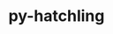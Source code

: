 ---
title: "py-hatchling"
layout: cache
categories: [package, develop]
meta: {"versions": ["1.10.0", "1.13.0", "1.14.0", "1.4.1"], "compilers": ["gcc@=11.1.0", "gcc@=11.3.0", "gcc@=7.3.1", "gcc@=7.5.0"], "oss": ["amzn2", "ubuntu18.04", "ubuntu20.04", "ubuntu22.04"], "platforms": ["linux"], "targets": ["aarch64", "ivybridge", "neoverse_n1", "ppc64le", "x86_64", "x86_64_v3"], "stacks": ["aws-isc", "aws-isc-aarch64", "data-vis-sdk", "e4s", "e4s-power", "ml-linux-x86_64-cpu", "ml-linux-x86_64-cuda", "ml-linux-x86_64-rocm", "radiuss"], "num_specs": 51, "num_specs_by_stack": {"aws-isc-aarch64": 2, "aws-isc": 1, "radiuss": 24, "e4s-power": 3, "e4s": 5, "data-vis-sdk": 6, "ml-linux-x86_64-cpu": 3, "ml-linux-x86_64-cuda": 3, "ml-linux-x86_64-rocm": 2}}
spec_details: [{"hash": "chhizp44kr5dc3daxnwb6ejzpv5irt6s", "compiler": "gcc@=7.3.1", "versions": ["1.14.0"], "os": "amzn2", "platform": "linux", "target": "aarch64", "variants": ["build_system=python_pip"], "stacks": ["aws-isc-aarch64"], "size": "-", "tarball": "https://binaries.spack.io/develop/build_cache/linux-amzn2-aarch64/gcc-7.3.1/py-hatchling-1.14.0/linux-amzn2-aarch64-gcc-7.3.1-py-hatchling-1.14.0-chhizp44kr5dc3daxnwb6ejzpv5irt6s.spack"}, {"hash": "nhkvsuzlzeieyfxcg4ugiqedimoddjhx", "compiler": "gcc@=7.3.1", "versions": ["1.10.0"], "os": "amzn2", "platform": "linux", "target": "ivybridge", "variants": ["build_system=python_pip"], "stacks": [], "size": "-", "tarball": "https://binaries.spack.io/develop/build_cache/linux-amzn2-ivybridge/gcc-7.3.1/py-hatchling-1.10.0/linux-amzn2-ivybridge-gcc-7.3.1-py-hatchling-1.10.0-nhkvsuzlzeieyfxcg4ugiqedimoddjhx.spack"}, {"hash": "r76yq3kqml2x3ynomou7e5hrks4zqqkd", "compiler": "gcc@=7.3.1", "versions": ["1.10.0"], "os": "amzn2", "platform": "linux", "target": "ivybridge", "variants": ["build_system=python_pip"], "stacks": [], "size": "-", "tarball": "https://binaries.spack.io/develop/build_cache/linux-amzn2-ivybridge/gcc-7.3.1/py-hatchling-1.10.0/linux-amzn2-ivybridge-gcc-7.3.1-py-hatchling-1.10.0-r76yq3kqml2x3ynomou7e5hrks4zqqkd.spack"}, {"hash": "w2n4iixf2h2trrogfhmgcdpmeoo5pvkk", "compiler": "gcc@=7.3.1", "versions": ["1.14.0"], "os": "amzn2", "platform": "linux", "target": "neoverse_n1", "variants": ["build_system=python_pip"], "stacks": ["aws-isc-aarch64"], "size": "-", "tarball": "https://binaries.spack.io/develop/build_cache/linux-amzn2-neoverse_n1/gcc-7.3.1/py-hatchling-1.14.0/linux-amzn2-neoverse_n1-gcc-7.3.1-py-hatchling-1.14.0-w2n4iixf2h2trrogfhmgcdpmeoo5pvkk.spack"}, {"hash": "s53wt2yngv6buuwqkgxgdazdqoifzmc6", "compiler": "gcc@=7.3.1", "versions": ["1.14.0"], "os": "amzn2", "platform": "linux", "target": "x86_64_v3", "variants": ["build_system=python_pip"], "stacks": ["aws-isc"], "size": "-", "tarball": "https://binaries.spack.io/develop/build_cache/linux-amzn2-x86_64_v3/gcc-7.3.1/py-hatchling-1.14.0/linux-amzn2-x86_64_v3-gcc-7.3.1-py-hatchling-1.14.0-s53wt2yngv6buuwqkgxgdazdqoifzmc6.spack"}, {"hash": "5twzlhoympsgmzdnt7hc4ofzotozkivp", "compiler": "gcc@=7.3.1", "versions": ["1.10.0"], "os": "amzn2", "platform": "linux", "target": "x86_64_v3", "variants": ["build_system=python_pip"], "stacks": [], "size": "-", "tarball": "https://binaries.spack.io/develop/build_cache/linux-amzn2-x86_64_v3/gcc-7.3.1/py-hatchling-1.10.0/linux-amzn2-x86_64_v3-gcc-7.3.1-py-hatchling-1.10.0-5twzlhoympsgmzdnt7hc4ofzotozkivp.spack"}, {"hash": "3f5kky5c4hgg7fwaacb52s34e6xomtps", "compiler": "gcc@=7.3.1", "versions": ["1.10.0"], "os": "amzn2", "platform": "linux", "target": "x86_64_v3", "variants": [], "stacks": [], "size": "-", "tarball": "https://binaries.spack.io/develop/build_cache/linux-amzn2-x86_64_v3/gcc-7.3.1/py-hatchling-1.10.0/linux-amzn2-x86_64_v3-gcc-7.3.1-py-hatchling-1.10.0-3f5kky5c4hgg7fwaacb52s34e6xomtps.spack"}, {"hash": "igg2tx2ov3wfx4ufx7a52emmgfddytt3", "compiler": "gcc@=7.3.1", "versions": ["1.10.0"], "os": "amzn2", "platform": "linux", "target": "x86_64_v3", "variants": ["build_system=python_pip"], "stacks": [], "size": "-", "tarball": "https://binaries.spack.io/develop/build_cache/linux-amzn2-x86_64_v3/gcc-7.3.1/py-hatchling-1.10.0/linux-amzn2-x86_64_v3-gcc-7.3.1-py-hatchling-1.10.0-igg2tx2ov3wfx4ufx7a52emmgfddytt3.spack"}, {"hash": "2stg3la224ckeevxjb7juerdko6yoplo", "compiler": "gcc@=7.3.1", "versions": ["1.10.0"], "os": "amzn2", "platform": "linux", "target": "x86_64_v3", "variants": [], "stacks": [], "size": "-", "tarball": "https://binaries.spack.io/develop/build_cache/linux-amzn2-x86_64_v3/gcc-7.3.1/py-hatchling-1.10.0/linux-amzn2-x86_64_v3-gcc-7.3.1-py-hatchling-1.10.0-2stg3la224ckeevxjb7juerdko6yoplo.spack"}, {"hash": "2ejn53xaskblrgjivql64pytgzy6v57t", "compiler": "gcc@=7.3.1", "versions": ["1.10.0"], "os": "amzn2", "platform": "linux", "target": "x86_64_v3", "variants": ["build_system=python_pip"], "stacks": [], "size": "-", "tarball": "https://binaries.spack.io/develop/build_cache/linux-amzn2-x86_64_v3/gcc-7.3.1/py-hatchling-1.10.0/linux-amzn2-x86_64_v3-gcc-7.3.1-py-hatchling-1.10.0-2ejn53xaskblrgjivql64pytgzy6v57t.spack"}, {"hash": "7sfgifamyx5gs4z55gq7xoze2ezmpxoq", "compiler": "gcc@=7.5.0", "versions": ["1.4.1"], "os": "ubuntu18.04", "platform": "linux", "target": "x86_64", "variants": [], "stacks": ["radiuss"], "size": "-", "tarball": "https://binaries.spack.io/develop/build_cache/linux-ubuntu18.04-x86_64/gcc-7.5.0/py-hatchling-1.4.1/linux-ubuntu18.04-x86_64-gcc-7.5.0-py-hatchling-1.4.1-7sfgifamyx5gs4z55gq7xoze2ezmpxoq.spack"}, {"hash": "aiqewpfccomxgvhjcql7qijrlhihs5g3", "compiler": "gcc@=7.5.0", "versions": ["1.10.0"], "os": "ubuntu18.04", "platform": "linux", "target": "x86_64", "variants": [], "stacks": ["radiuss"], "size": "-", "tarball": "https://binaries.spack.io/develop/build_cache/linux-ubuntu18.04-x86_64/gcc-7.5.0/py-hatchling-1.10.0/linux-ubuntu18.04-x86_64-gcc-7.5.0-py-hatchling-1.10.0-aiqewpfccomxgvhjcql7qijrlhihs5g3.spack"}, {"hash": "rw5i5tu4buyjj4m4symu7cotuqtwws3h", "compiler": "gcc@=7.5.0", "versions": ["1.10.0"], "os": "ubuntu18.04", "platform": "linux", "target": "x86_64", "variants": ["build_system=python_pip"], "stacks": ["radiuss"], "size": "-", "tarball": "https://binaries.spack.io/develop/build_cache/linux-ubuntu18.04-x86_64/gcc-7.5.0/py-hatchling-1.10.0/linux-ubuntu18.04-x86_64-gcc-7.5.0-py-hatchling-1.10.0-rw5i5tu4buyjj4m4symu7cotuqtwws3h.spack"}, {"hash": "lz3ratccsckbpewam7fzycirdc5q5kfd", "compiler": "gcc@=7.5.0", "versions": ["1.13.0"], "os": "ubuntu18.04", "platform": "linux", "target": "x86_64", "variants": ["build_system=python_pip"], "stacks": ["radiuss"], "size": "-", "tarball": "https://binaries.spack.io/develop/build_cache/linux-ubuntu18.04-x86_64/gcc-7.5.0/py-hatchling-1.13.0/linux-ubuntu18.04-x86_64-gcc-7.5.0-py-hatchling-1.13.0-lz3ratccsckbpewam7fzycirdc5q5kfd.spack"}, {"hash": "6zz2bod5xvbuuyls24knprxanxfyz6l5", "compiler": "gcc@=7.5.0", "versions": ["1.13.0"], "os": "ubuntu18.04", "platform": "linux", "target": "x86_64", "variants": ["build_system=python_pip"], "stacks": ["radiuss"], "size": "-", "tarball": "https://binaries.spack.io/develop/build_cache/linux-ubuntu18.04-x86_64/gcc-7.5.0/py-hatchling-1.13.0/linux-ubuntu18.04-x86_64-gcc-7.5.0-py-hatchling-1.13.0-6zz2bod5xvbuuyls24knprxanxfyz6l5.spack"}, {"hash": "7xmod7n6lxpkq5p4kuoskvdnjfaepa7v", "compiler": "gcc@=7.5.0", "versions": ["1.10.0"], "os": "ubuntu18.04", "platform": "linux", "target": "x86_64", "variants": ["build_system=python_pip"], "stacks": ["radiuss"], "size": "-", "tarball": "https://binaries.spack.io/develop/build_cache/linux-ubuntu18.04-x86_64/gcc-7.5.0/py-hatchling-1.10.0/linux-ubuntu18.04-x86_64-gcc-7.5.0-py-hatchling-1.10.0-7xmod7n6lxpkq5p4kuoskvdnjfaepa7v.spack"}, {"hash": "itcnpyl6ndiyw76oy76rdddibeoe4jw6", "compiler": "gcc@=7.5.0", "versions": ["1.10.0"], "os": "ubuntu18.04", "platform": "linux", "target": "x86_64", "variants": ["build_system=python_pip"], "stacks": ["radiuss"], "size": "-", "tarball": "https://binaries.spack.io/develop/build_cache/linux-ubuntu18.04-x86_64/gcc-7.5.0/py-hatchling-1.10.0/linux-ubuntu18.04-x86_64-gcc-7.5.0-py-hatchling-1.10.0-itcnpyl6ndiyw76oy76rdddibeoe4jw6.spack"}, {"hash": "4zpichpr43epfvwbivoujbsglddek3ni", "compiler": "gcc@=7.5.0", "versions": ["1.10.0"], "os": "ubuntu18.04", "platform": "linux", "target": "x86_64", "variants": ["build_system=python_pip"], "stacks": ["radiuss"], "size": "-", "tarball": "https://binaries.spack.io/develop/build_cache/linux-ubuntu18.04-x86_64/gcc-7.5.0/py-hatchling-1.10.0/linux-ubuntu18.04-x86_64-gcc-7.5.0-py-hatchling-1.10.0-4zpichpr43epfvwbivoujbsglddek3ni.spack"}, {"hash": "v27vjm5o7bqqlf6shlarpuco7nviuo3y", "compiler": "gcc@=7.5.0", "versions": ["1.13.0"], "os": "ubuntu18.04", "platform": "linux", "target": "x86_64", "variants": ["build_system=python_pip"], "stacks": ["radiuss"], "size": "-", "tarball": "https://binaries.spack.io/develop/build_cache/linux-ubuntu18.04-x86_64/gcc-7.5.0/py-hatchling-1.13.0/linux-ubuntu18.04-x86_64-gcc-7.5.0-py-hatchling-1.13.0-v27vjm5o7bqqlf6shlarpuco7nviuo3y.spack"}, {"hash": "axtcucaodkkcean773smpoevkbh76cut", "compiler": "gcc@=7.5.0", "versions": ["1.4.1"], "os": "ubuntu18.04", "platform": "linux", "target": "x86_64", "variants": [], "stacks": ["radiuss"], "size": "-", "tarball": "https://binaries.spack.io/develop/build_cache/linux-ubuntu18.04-x86_64/gcc-7.5.0/py-hatchling-1.4.1/linux-ubuntu18.04-x86_64-gcc-7.5.0-py-hatchling-1.4.1-axtcucaodkkcean773smpoevkbh76cut.spack"}, {"hash": "qkxqhljfogvhzn2fxukjxmsl2xjd6mlj", "compiler": "gcc@=7.5.0", "versions": ["1.10.0"], "os": "ubuntu18.04", "platform": "linux", "target": "x86_64", "variants": [], "stacks": ["radiuss"], "size": "-", "tarball": "https://binaries.spack.io/develop/build_cache/linux-ubuntu18.04-x86_64/gcc-7.5.0/py-hatchling-1.10.0/linux-ubuntu18.04-x86_64-gcc-7.5.0-py-hatchling-1.10.0-qkxqhljfogvhzn2fxukjxmsl2xjd6mlj.spack"}, {"hash": "m34vj2sjzucvy2xdtq3mvrvaiqcspzdd", "compiler": "gcc@=7.5.0", "versions": ["1.13.0"], "os": "ubuntu18.04", "platform": "linux", "target": "x86_64", "variants": ["build_system=python_pip"], "stacks": ["radiuss"], "size": "-", "tarball": "https://binaries.spack.io/develop/build_cache/linux-ubuntu18.04-x86_64/gcc-7.5.0/py-hatchling-1.13.0/linux-ubuntu18.04-x86_64-gcc-7.5.0-py-hatchling-1.13.0-m34vj2sjzucvy2xdtq3mvrvaiqcspzdd.spack"}, {"hash": "cwbf4eafsdisqat3pkt2453wpd2ac2b5", "compiler": "gcc@=7.5.0", "versions": ["1.10.0"], "os": "ubuntu18.04", "platform": "linux", "target": "x86_64", "variants": ["build_system=python_pip"], "stacks": ["radiuss"], "size": "-", "tarball": "https://binaries.spack.io/develop/build_cache/linux-ubuntu18.04-x86_64/gcc-7.5.0/py-hatchling-1.10.0/linux-ubuntu18.04-x86_64-gcc-7.5.0-py-hatchling-1.10.0-cwbf4eafsdisqat3pkt2453wpd2ac2b5.spack"}, {"hash": "i5ogwbz5b6pyi3czsc3mtpn2ak7xcfhl", "compiler": "gcc@=7.5.0", "versions": ["1.4.1"], "os": "ubuntu18.04", "platform": "linux", "target": "x86_64", "variants": [], "stacks": ["radiuss"], "size": "-", "tarball": "https://binaries.spack.io/develop/build_cache/linux-ubuntu18.04-x86_64/gcc-7.5.0/py-hatchling-1.4.1/linux-ubuntu18.04-x86_64-gcc-7.5.0-py-hatchling-1.4.1-i5ogwbz5b6pyi3czsc3mtpn2ak7xcfhl.spack"}, {"hash": "brbzmg4ztsen422mmuuwxwkuujqx774o", "compiler": "gcc@=7.5.0", "versions": ["1.13.0"], "os": "ubuntu18.04", "platform": "linux", "target": "x86_64_v3", "variants": ["build_system=python_pip"], "stacks": ["radiuss"], "size": "-", "tarball": "https://binaries.spack.io/develop/build_cache/linux-ubuntu18.04-x86_64_v3/gcc-7.5.0/py-hatchling-1.13.0/linux-ubuntu18.04-x86_64_v3-gcc-7.5.0-py-hatchling-1.13.0-brbzmg4ztsen422mmuuwxwkuujqx774o.spack"}, {"hash": "flibo6ntry7bwwzqycksu5iimgwzfjro", "compiler": "gcc@=7.5.0", "versions": ["1.13.0"], "os": "ubuntu18.04", "platform": "linux", "target": "x86_64_v3", "variants": ["build_system=python_pip"], "stacks": ["radiuss"], "size": "-", "tarball": "https://binaries.spack.io/develop/build_cache/linux-ubuntu18.04-x86_64_v3/gcc-7.5.0/py-hatchling-1.13.0/linux-ubuntu18.04-x86_64_v3-gcc-7.5.0-py-hatchling-1.13.0-flibo6ntry7bwwzqycksu5iimgwzfjro.spack"}, {"hash": "sd5yq7b6cdenbqsf4hcqas2ziiqxthji", "compiler": "gcc@=7.5.0", "versions": ["1.13.0"], "os": "ubuntu18.04", "platform": "linux", "target": "x86_64_v3", "variants": ["build_system=python_pip"], "stacks": ["radiuss"], "size": "-", "tarball": "https://binaries.spack.io/develop/build_cache/linux-ubuntu18.04-x86_64_v3/gcc-7.5.0/py-hatchling-1.13.0/linux-ubuntu18.04-x86_64_v3-gcc-7.5.0-py-hatchling-1.13.0-sd5yq7b6cdenbqsf4hcqas2ziiqxthji.spack"}, {"hash": "xr42guq7f33iqmoyztzezmi2joducvye", "compiler": "gcc@=7.5.0", "versions": ["1.14.0"], "os": "ubuntu18.04", "platform": "linux", "target": "x86_64_v3", "variants": ["build_system=python_pip"], "stacks": ["radiuss"], "size": "-", "tarball": "https://binaries.spack.io/develop/build_cache/linux-ubuntu18.04-x86_64_v3/gcc-7.5.0/py-hatchling-1.14.0/linux-ubuntu18.04-x86_64_v3-gcc-7.5.0-py-hatchling-1.14.0-xr42guq7f33iqmoyztzezmi2joducvye.spack"}, {"hash": "vl3pjzu7hokpqclmht7j5rh4cdbjcn3k", "compiler": "gcc@=7.5.0", "versions": ["1.13.0"], "os": "ubuntu18.04", "platform": "linux", "target": "x86_64_v3", "variants": ["build_system=python_pip"], "stacks": ["radiuss"], "size": "-", "tarball": "https://binaries.spack.io/develop/build_cache/linux-ubuntu18.04-x86_64_v3/gcc-7.5.0/py-hatchling-1.13.0/linux-ubuntu18.04-x86_64_v3-gcc-7.5.0-py-hatchling-1.13.0-vl3pjzu7hokpqclmht7j5rh4cdbjcn3k.spack"}, {"hash": "mcwmlbgd7ryhb65rvxnxz26c2bqzgwoo", "compiler": "gcc@=7.5.0", "versions": ["1.14.0"], "os": "ubuntu18.04", "platform": "linux", "target": "x86_64_v3", "variants": ["build_system=python_pip"], "stacks": ["radiuss"], "size": "-", "tarball": "https://binaries.spack.io/develop/build_cache/linux-ubuntu18.04-x86_64_v3/gcc-7.5.0/py-hatchling-1.14.0/linux-ubuntu18.04-x86_64_v3-gcc-7.5.0-py-hatchling-1.14.0-mcwmlbgd7ryhb65rvxnxz26c2bqzgwoo.spack"}, {"hash": "nx73y56okivebgkbval72oxv2dxry2fr", "compiler": "gcc@=7.5.0", "versions": ["1.13.0"], "os": "ubuntu18.04", "platform": "linux", "target": "x86_64_v3", "variants": ["build_system=python_pip"], "stacks": ["radiuss"], "size": "-", "tarball": "https://binaries.spack.io/develop/build_cache/linux-ubuntu18.04-x86_64_v3/gcc-7.5.0/py-hatchling-1.13.0/linux-ubuntu18.04-x86_64_v3-gcc-7.5.0-py-hatchling-1.13.0-nx73y56okivebgkbval72oxv2dxry2fr.spack"}, {"hash": "ysk3bqhgbwrkusz5euusj6tztzfegcwa", "compiler": "gcc@=7.5.0", "versions": ["1.13.0"], "os": "ubuntu18.04", "platform": "linux", "target": "x86_64_v3", "variants": ["build_system=python_pip"], "stacks": ["radiuss"], "size": "-", "tarball": "https://binaries.spack.io/develop/build_cache/linux-ubuntu18.04-x86_64_v3/gcc-7.5.0/py-hatchling-1.13.0/linux-ubuntu18.04-x86_64_v3-gcc-7.5.0-py-hatchling-1.13.0-ysk3bqhgbwrkusz5euusj6tztzfegcwa.spack"}, {"hash": "zx4ntqwf6sl2udjfd2il7dbqugrhferf", "compiler": "gcc@=7.5.0", "versions": ["1.13.0"], "os": "ubuntu18.04", "platform": "linux", "target": "x86_64_v3", "variants": ["build_system=python_pip"], "stacks": ["radiuss"], "size": "-", "tarball": "https://binaries.spack.io/develop/build_cache/linux-ubuntu18.04-x86_64_v3/gcc-7.5.0/py-hatchling-1.13.0/linux-ubuntu18.04-x86_64_v3-gcc-7.5.0-py-hatchling-1.13.0-zx4ntqwf6sl2udjfd2il7dbqugrhferf.spack"}, {"hash": "us65fbgopk7dqeyc5ijdth6jhc5fu62w", "compiler": "gcc@=7.5.0", "versions": ["1.13.0"], "os": "ubuntu18.04", "platform": "linux", "target": "x86_64_v3", "variants": ["build_system=python_pip"], "stacks": ["radiuss"], "size": "-", "tarball": "https://binaries.spack.io/develop/build_cache/linux-ubuntu18.04-x86_64_v3/gcc-7.5.0/py-hatchling-1.13.0/linux-ubuntu18.04-x86_64_v3-gcc-7.5.0-py-hatchling-1.13.0-us65fbgopk7dqeyc5ijdth6jhc5fu62w.spack"}, {"hash": "3vftugzzcxjyoswvk5g2tt2tvrqbmu6x", "compiler": "gcc@=11.1.0", "versions": ["1.14.0"], "os": "ubuntu20.04", "platform": "linux", "target": "ppc64le", "variants": ["build_system=python_pip"], "stacks": ["e4s-power"], "size": "-", "tarball": "https://binaries.spack.io/develop/build_cache/linux-ubuntu20.04-ppc64le/gcc-11.1.0/py-hatchling-1.14.0/linux-ubuntu20.04-ppc64le-gcc-11.1.0-py-hatchling-1.14.0-3vftugzzcxjyoswvk5g2tt2tvrqbmu6x.spack"}, {"hash": "xhx7fxn2g2dfrck3dkisonxbs5accmk6", "compiler": "gcc@=11.1.0", "versions": ["1.14.0"], "os": "ubuntu20.04", "platform": "linux", "target": "ppc64le", "variants": ["build_system=python_pip"], "stacks": ["e4s-power"], "size": "-", "tarball": "https://binaries.spack.io/develop/build_cache/linux-ubuntu20.04-ppc64le/gcc-11.1.0/py-hatchling-1.14.0/linux-ubuntu20.04-ppc64le-gcc-11.1.0-py-hatchling-1.14.0-xhx7fxn2g2dfrck3dkisonxbs5accmk6.spack"}, {"hash": "k5wtgnvfvwvajo43inasrzfsm3knrmyz", "compiler": "gcc@=11.1.0", "versions": ["1.14.0"], "os": "ubuntu20.04", "platform": "linux", "target": "ppc64le", "variants": ["build_system=python_pip"], "stacks": ["e4s-power"], "size": "-", "tarball": "https://binaries.spack.io/develop/build_cache/linux-ubuntu20.04-ppc64le/gcc-11.1.0/py-hatchling-1.14.0/linux-ubuntu20.04-ppc64le-gcc-11.1.0-py-hatchling-1.14.0-k5wtgnvfvwvajo43inasrzfsm3knrmyz.spack"}, {"hash": "ignb4es3k5xqq4aox27pdasnug7ok23p", "compiler": "gcc@=11.1.0", "versions": ["1.14.0"], "os": "ubuntu20.04", "platform": "linux", "target": "x86_64_v3", "variants": ["build_system=python_pip"], "stacks": ["e4s"], "size": "-", "tarball": "https://binaries.spack.io/develop/build_cache/linux-ubuntu20.04-x86_64_v3/gcc-11.1.0/py-hatchling-1.14.0/linux-ubuntu20.04-x86_64_v3-gcc-11.1.0-py-hatchling-1.14.0-ignb4es3k5xqq4aox27pdasnug7ok23p.spack"}, {"hash": "crb6lkgwiyo5x74srkfg42c5mamtox2w", "compiler": "gcc@=11.1.0", "versions": ["1.14.0"], "os": "ubuntu20.04", "platform": "linux", "target": "x86_64_v3", "variants": ["build_system=python_pip"], "stacks": ["data-vis-sdk"], "size": "-", "tarball": "https://binaries.spack.io/develop/build_cache/linux-ubuntu20.04-x86_64_v3/gcc-11.1.0/py-hatchling-1.14.0/linux-ubuntu20.04-x86_64_v3-gcc-11.1.0-py-hatchling-1.14.0-crb6lkgwiyo5x74srkfg42c5mamtox2w.spack"}, {"hash": "cwmuvp7fywc454lskycsy227j2laf75l", "compiler": "gcc@=11.1.0", "versions": ["1.14.0"], "os": "ubuntu20.04", "platform": "linux", "target": "x86_64_v3", "variants": ["build_system=python_pip"], "stacks": ["data-vis-sdk"], "size": "-", "tarball": "https://binaries.spack.io/develop/build_cache/linux-ubuntu20.04-x86_64_v3/gcc-11.1.0/py-hatchling-1.14.0/linux-ubuntu20.04-x86_64_v3-gcc-11.1.0-py-hatchling-1.14.0-cwmuvp7fywc454lskycsy227j2laf75l.spack"}, {"hash": "27hukksk6yz7vnkboqfhbuc6hxgcgevz", "compiler": "gcc@=11.1.0", "versions": ["1.14.0"], "os": "ubuntu20.04", "platform": "linux", "target": "x86_64_v3", "variants": ["build_system=python_pip"], "stacks": ["e4s"], "size": "-", "tarball": "https://binaries.spack.io/develop/build_cache/linux-ubuntu20.04-x86_64_v3/gcc-11.1.0/py-hatchling-1.14.0/linux-ubuntu20.04-x86_64_v3-gcc-11.1.0-py-hatchling-1.14.0-27hukksk6yz7vnkboqfhbuc6hxgcgevz.spack"}, {"hash": "6zfjjr7c5min6lanzpkmvdtsw2ijnmqn", "compiler": "gcc@=11.1.0", "versions": ["1.14.0"], "os": "ubuntu20.04", "platform": "linux", "target": "x86_64_v3", "variants": ["build_system=python_pip"], "stacks": ["data-vis-sdk"], "size": "-", "tarball": "https://binaries.spack.io/develop/build_cache/linux-ubuntu20.04-x86_64_v3/gcc-11.1.0/py-hatchling-1.14.0/linux-ubuntu20.04-x86_64_v3-gcc-11.1.0-py-hatchling-1.14.0-6zfjjr7c5min6lanzpkmvdtsw2ijnmqn.spack"}, {"hash": "maki5vvhymdaxk2oao53esetjrm4hovo", "compiler": "gcc@=11.1.0", "versions": ["1.14.0"], "os": "ubuntu20.04", "platform": "linux", "target": "x86_64_v3", "variants": ["build_system=python_pip"], "stacks": ["e4s"], "size": "-", "tarball": "https://binaries.spack.io/develop/build_cache/linux-ubuntu20.04-x86_64_v3/gcc-11.1.0/py-hatchling-1.14.0/linux-ubuntu20.04-x86_64_v3-gcc-11.1.0-py-hatchling-1.14.0-maki5vvhymdaxk2oao53esetjrm4hovo.spack"}, {"hash": "aefv3rixy7pi7m7owpjsa7skpsidisoo", "compiler": "gcc@=11.1.0", "versions": ["1.14.0"], "os": "ubuntu20.04", "platform": "linux", "target": "x86_64_v3", "variants": ["build_system=python_pip"], "stacks": ["data-vis-sdk"], "size": "-", "tarball": "https://binaries.spack.io/develop/build_cache/linux-ubuntu20.04-x86_64_v3/gcc-11.1.0/py-hatchling-1.14.0/linux-ubuntu20.04-x86_64_v3-gcc-11.1.0-py-hatchling-1.14.0-aefv3rixy7pi7m7owpjsa7skpsidisoo.spack"}, {"hash": "5kvsmsmoranikbtgzxjn6p36po636h3e", "compiler": "gcc@=11.1.0", "versions": ["1.14.0"], "os": "ubuntu20.04", "platform": "linux", "target": "x86_64_v3", "variants": ["build_system=python_pip"], "stacks": ["data-vis-sdk"], "size": "-", "tarball": "https://binaries.spack.io/develop/build_cache/linux-ubuntu20.04-x86_64_v3/gcc-11.1.0/py-hatchling-1.14.0/linux-ubuntu20.04-x86_64_v3-gcc-11.1.0-py-hatchling-1.14.0-5kvsmsmoranikbtgzxjn6p36po636h3e.spack"}, {"hash": "rdalhjmlm3yrv3hsytq2gm3dgm4sxdfr", "compiler": "gcc@=11.1.0", "versions": ["1.14.0"], "os": "ubuntu20.04", "platform": "linux", "target": "x86_64_v3", "variants": ["build_system=python_pip"], "stacks": ["e4s"], "size": "-", "tarball": "https://binaries.spack.io/develop/build_cache/linux-ubuntu20.04-x86_64_v3/gcc-11.1.0/py-hatchling-1.14.0/linux-ubuntu20.04-x86_64_v3-gcc-11.1.0-py-hatchling-1.14.0-rdalhjmlm3yrv3hsytq2gm3dgm4sxdfr.spack"}, {"hash": "vlvreeqdbjrz6b3wdi3h55w6mmk3pz4r", "compiler": "gcc@=11.1.0", "versions": ["1.14.0"], "os": "ubuntu20.04", "platform": "linux", "target": "x86_64_v3", "variants": ["build_system=python_pip"], "stacks": ["data-vis-sdk"], "size": "-", "tarball": "https://binaries.spack.io/develop/build_cache/linux-ubuntu20.04-x86_64_v3/gcc-11.1.0/py-hatchling-1.14.0/linux-ubuntu20.04-x86_64_v3-gcc-11.1.0-py-hatchling-1.14.0-vlvreeqdbjrz6b3wdi3h55w6mmk3pz4r.spack"}, {"hash": "fnnwbrmzlad66mrrwr2ikbsxtaescpjk", "compiler": "gcc@=11.1.0", "versions": ["1.14.0"], "os": "ubuntu20.04", "platform": "linux", "target": "x86_64_v3", "variants": ["build_system=python_pip"], "stacks": ["e4s"], "size": "-", "tarball": "https://binaries.spack.io/develop/build_cache/linux-ubuntu20.04-x86_64_v3/gcc-11.1.0/py-hatchling-1.14.0/linux-ubuntu20.04-x86_64_v3-gcc-11.1.0-py-hatchling-1.14.0-fnnwbrmzlad66mrrwr2ikbsxtaescpjk.spack"}, {"hash": "i44ywfg2axld2qsd2n3ozunnjaprm5cd", "compiler": "gcc@=11.3.0", "versions": ["1.14.0"], "os": "ubuntu22.04", "platform": "linux", "target": "x86_64_v3", "variants": ["build_system=python_pip"], "stacks": ["ml-linux-x86_64-cpu", "ml-linux-x86_64-cuda", "ml-linux-x86_64-rocm"], "size": "-", "tarball": "https://binaries.spack.io/develop/build_cache/linux-ubuntu22.04-x86_64_v3/gcc-11.3.0/py-hatchling-1.14.0/linux-ubuntu22.04-x86_64_v3-gcc-11.3.0-py-hatchling-1.14.0-i44ywfg2axld2qsd2n3ozunnjaprm5cd.spack"}, {"hash": "crdszhxofbfzdq3bjrvf346cyw24w7im", "compiler": "gcc@=11.3.0", "versions": ["1.14.0"], "os": "ubuntu22.04", "platform": "linux", "target": "x86_64_v3", "variants": ["build_system=python_pip"], "stacks": ["ml-linux-x86_64-cpu", "ml-linux-x86_64-cuda"], "size": "-", "tarball": "https://binaries.spack.io/develop/build_cache/linux-ubuntu22.04-x86_64_v3/gcc-11.3.0/py-hatchling-1.14.0/linux-ubuntu22.04-x86_64_v3-gcc-11.3.0-py-hatchling-1.14.0-crdszhxofbfzdq3bjrvf346cyw24w7im.spack"}, {"hash": "ph5om623ks2z5jkgxlgxg46w5d2xact6", "compiler": "gcc@=11.3.0", "versions": ["1.14.0"], "os": "ubuntu22.04", "platform": "linux", "target": "x86_64_v3", "variants": ["build_system=python_pip"], "stacks": ["ml-linux-x86_64-cpu", "ml-linux-x86_64-cuda", "ml-linux-x86_64-rocm"], "size": "-", "tarball": "https://binaries.spack.io/develop/build_cache/linux-ubuntu22.04-x86_64_v3/gcc-11.3.0/py-hatchling-1.14.0/linux-ubuntu22.04-x86_64_v3-gcc-11.3.0-py-hatchling-1.14.0-ph5om623ks2z5jkgxlgxg46w5d2xact6.spack"}]
---